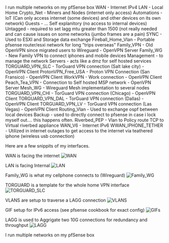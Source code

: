 I run multiple networks on my pfSense box
WAN - Internet IPv4
LAN - Local Home 
Crypto_Net - Miners and Nodes (internet only access)
Automations - IoT (Can only access internet (some devices) and other devices on its own network)
Guests - ... Self explanitory (no access to internal devices)
Untagged - required to set lagg mtu greater than 1500 (not really needed and can cause issues on some networks (jumbo frames are a pain)
SYNC - Used to ESXI and Storage data exchange
Fireball_Home_Vlan - Portable pfsense router/esxi network for long "trips overseas"
Family_VPN - Old OpenVPN since migrated users to Wireguard - OpenVPN Server
Family_WG - New Family VPN to connect iphones and mobile devices
Management - to manage the network
Servers - acts like a dmz for self hosted services
TORGUARD_VPN_SLC - TorGuard VPN connection (Salt lake city) - OpenVPN Client
ProtonVPN_Free_USA - Proton VPN Connection (San Fransico) - OpenVPN Client
WorkVPN - Work connection - OpenVPN Client
Peach_Tea_VPN - Connection to Self hosted MSP network  - OpenVPN Server
Mesh_WG - Wireguard Mesh implementation to several nodes
TORGUARD_VPN_CHI - TorGuard VPN connection (Chicago) - OpenVPN Client
TORGUARD_VPN_DAL - TorGuard VPN connection (Dallas) - OpenVPN Client
TORGUARD_VPN_LV - TorGuard VPN connection (Las Vegas) - OpenVPN Client
Routing_Vlan - Used to exchange ospf between local devices
Backup - used to directly connect to pfsense in case i lock myself out.... this happens often.
Riverbed_PEP - Vlan to Policy route TCP to Virtual riverbed appliance
WAN_V6 - Internet IPv6
WWAN_IPHONE_TETHER - Utilized in internet outages to get access to the internet via teathered iphone (wireless usb connection)

Here are a few snippits of my interfaces.

WAN is facing the internet
![WAN](https://user-images.githubusercontent.com/12887622/134784845-61c99b7d-2b96-4b42-8214-e9421c5917dc.JPG)


LAN is facing Internal
![LAN](https://user-images.githubusercontent.com/12887622/134784847-1a48067d-c852-4f05-a78b-0a069dace79e.JPG)


Family_WG is what my cellphone connects to (Wireguard)
![Family_WG](https://user-images.githubusercontent.com/12887622/134784857-38ca0196-9e93-4feb-bbfb-160377b23995.JPG)


TORGUARD is a template for the whole home VPN interface
![TORGUARD_SLC](https://user-images.githubusercontent.com/12887622/134784861-953fea09-5fe9-46ab-89fd-96be14531431.JPG)


VLANS are setup to traverse a LAGG connection
![VLANS](https://user-images.githubusercontent.com/12887622/134784866-642ea5f4-bd8f-4a1a-b95b-da297e09cba5.JPG)


GIF setup for IPv6 access (see pfsense cookbook for exact config)
![GIFs](https://user-images.githubusercontent.com/12887622/134784874-2919b665-2218-4fc2-9940-2496bd558c67.JPG)


LAGG is used to Aggrigate two 10G connections for redundancy and throughput
![LAGG](https://user-images.githubusercontent.com/12887622/134784895-8334da4b-331f-40a2-a110-c441bc131c2f.JPG)


I run multiple networks on my pfSense box
